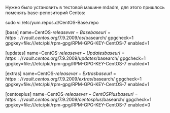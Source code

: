 Нужно было установить в тестовой машине mdadm, для этого пришлось поменять base-репозиторий Centos:

sudo vi /etc/yum.repos.d/CentOS-Base.repo

[base]
name=CentOS-$releasever - Base
baseurl=https://vault.centos.org/7.9.2009/os/$basearch/
gpgcheck=1
gpgkey=file:///etc/pki/rpm-gpg/RPM-GPG-KEY-CentOS-7
enabled=1

[updates]
name=CentOS-$releasever - Updates
baseurl=https://vault.centos.org/7.9.2009/updates/$basearch/
gpgcheck=1
gpgkey=file:///etc/pki/rpm-gpg/RPM-GPG-KEY-CentOS-7
enabled=1

[extras]
name=CentOS-$releasever - Extras
baseurl=https://vault.centos.org/7.9.2009/extras/$basearch/
gpgcheck=1
gpgkey=file:///etc/pki/rpm-gpg/RPM-GPG-KEY-CentOS-7
enabled=1

[centosplus]
name=CentOS-$releasever - CentOSPlus
baseurl=https://vault.centos.org/7.9.2009/centosplus/$basearch/
gpgcheck=1
gpgkey=file:///etc/pki/rpm-gpg/RPM-GPG-KEY-CentOS-7
enabled=0

